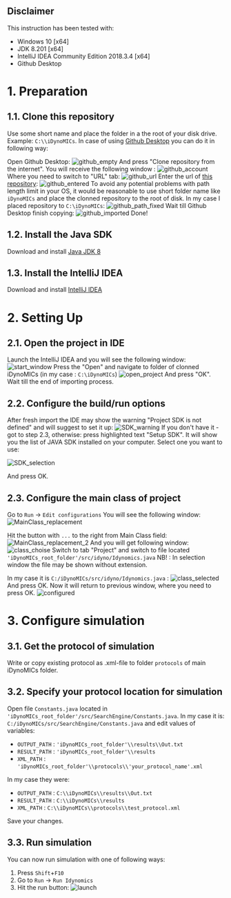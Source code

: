 ## Disclaimer
This instruction has been tested with:
- Windows 10 [x64]
- JDK 8.201 [x64]
- IntelliJ IDEA Community Edition 2018.3.4 [x64]
- Github Desktop

# 1. Preparation

## 1.1. Clone this repository
Use some short name and place the folder in a the root of your disk drive.
Example: ```C:\\iDynoMICs```.
In case of using [Github Desktop](https://desktop.github.com/) you can do it in following way:

Open Github Desktop:
![github_empty](instructions_images/github_empty.png)
And press "Clone repository from the internet". You will receive the following window :
![github_account](instructions_images/github_account.png)
Where you need to switch to "URL" tab:
![github_url](instructions_images/github_url.png)
Enter the url of [this repository](https://github.com/adoloman/Modified-iDynoMICs-for-augmentation-model):
![github_entered](instructions_images/github_entered.png)
To avoid any potential problems with path length limit in your OS, it would be reasonable to use short folder name like ```iDynoMICs``` and place the clonned repository to the root of disk. In my case I placed repository to ```C:\iDynoMICs```:
![github_path_fixed](instructions_images/github_path_fixed.png)
Wait till Github Desktop finish copying:
![github_imported](instructions_images/github_imported.png)
Done!

## 1.2. Install the Java SDK
Download and install [Java JDK 8](https://www.oracle.com/technetwork/java/javase/downloads/jdk8-downloads-2133151.html)

## 1.3. Install the IntelliJ IDEA
Download and install [IntelliJ IDEA](https://www.jetbrains.com/idea/download/)

# 2. Setting Up

## 2.1. Open the project in IDE

Launch the IntelliJ IDEA and you will see the following window:
![start_window](instructions_images/00.png)
Press the "Open" and navigate to folder of clonned iDynoMICs (in my case : ```C:\iDynoMICs```)
![open_project](instructions_images/01.png)
And press "OK".
Wait till the end of importing process.

## 2.2. Configure the build/run options
After fresh import the IDE may show the warning "Project SDK is not defined" and will suggest to set it up:
![SDK_warning](instructions_images/SDK_warning.png)
If you don't have it - got to step 2.3, otherwise: press highlighted text "Setup SDK". It will show you the list of JAVA SDK installed on your computer. Select one you want to use:

![SDK_selection](instructions_images/SDK_selection.png)

And press OK.

## 2.3. Configure the main class of project
Go to ```Run``` -> ```Edit configurations```
You will see the following window:
![MainClass_replacement](instructions_images/MainClass_replacement.PNG)

Hit the button with ```...``` to the right from Main Class field:
![MainClass_replacement_2](instructions_images/MainClass_replacement_2.PNG)
And you will get following window:
![class_choise](instructions_images/class_choise.PNG)
Switch to tab "Project" and switch to file located ```'iDynoMICs_root_folder'/src/idyno/Idynomics.java```
NB! : In selection window the file may be shown without extension.

In my case it is ```C:/iDynoMICs/src/idyno/Idynomics.java``` :
![class_selected](instructions_images/class_selected.PNG)
And press OK.
Now it will return to previous window, where you need to press OK.
![configured](instructions_images/configured.PNG)

# 3. Configure simulation
## 3.1. Get the protocol of simulation
Write or copy existing protocol as .xml-file to folder ```protocols``` of main iDynoMICs folder.

## 3.2. Specify your protocol location for simulation
Open file ```Constants.java``` located in ```'iDynoMICs_root_folder'/src/SearchEngine/Constants.java```. In my case it is: ```C:/iDynoMICs/src/SearchEngine/Constants.java``` and edit values of variables:
- ```OUTPUT_PATH``` : ```'iDynoMICs_root_folder'\\results\\Out.txt```
- ```RESULT_PATH``` : ```'iDynoMICs_root_folder'\\results```
- ```XML_PATH``` : ```'iDynoMICs_root_folder'\\protocols\\'your_protocol_name'.xml```

In my case they were:
- ```OUTPUT_PATH``` : ```C:\\iDynoMICs\\results\\Out.txt```
- ```RESULT_PATH``` : ```C:\\iDynoMICs\\results```
- ```XML_PATH``` : ```C:\\iDynoMICs\\protocols\\test_protocol.xml```

Save your changes.

## 3.3. Run simulation
You can now run simulation with one of following ways:
1. Press ```Shift```+```F10```
2. Go to ```Run``` -> ```Run Idynomics```
3. Hit the run button:
![launch](instructions_images/Launch_simulation.PNG)

